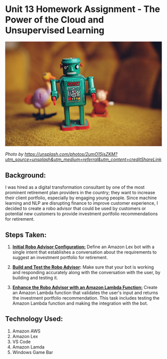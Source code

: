 # Unit 13 Homework Assignment - The Power of the Cloud and Unsupervised Learning

![Robot2](robot2.jpg)

*Photo by https://unsplash.com/photos/2umO15jsZKM?utm_source=unsplash&utm_medium=referral&utm_content=creditShareLink*

## Background:

I was hired as a digital transformation consultant by one of the most prominent retirement plan providers in the country; they want to increase their client portfolio, especially by engaging young people. Since machine learning and NLP are disrupting finance to improve customer experience, I decided to create a robo advisor that could be used by customers or potential new customers to provide investment portfolio recommendations for retirement.

## Steps Taken:

1. **[Initial Robo Advisor Configuration:](#Initial-Robo-Advisor-Configuration)** Define an Amazon Lex bot with a single intent that establishes a conversation about the requirements to suggest an investment portfolio for retirement.

2. **[Build and Test the Robo Advisor](#Build-and-Test-the-Robo-Advisor):** Make sure that your bot is working and responding accurately along with the conversation with the user, by building and testing it.

3. **[Enhance the Robo Advisor with an Amazon Lambda Function:](#Enhance-the-Robo-Advisor-with-an-Amazon-Lambda-Function)** Create an Amazon Lambda function that validates the user's input and returns the investment portfolio recommendation. This task includes testing the Amazon Lambda function and making the integration with the bot.

## Technology Used:

1. Amazon AWS
2. Amazon Lex
3. VS Code
4. Amazon Lamda
5. Windows Game Bar